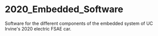 # 2020_Embedded_Software
Software for the different components of the embedded system of UC Irvine's 2020 electric FSAE car.
